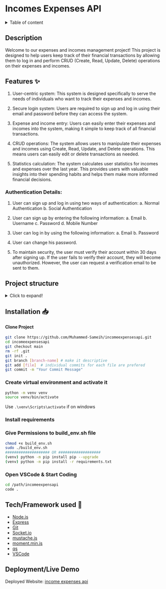 # Incomes Expenses API

<details>
<summary>Table of content</summary>

- [Description](#description)
- [Features ✨](#features-)
- [Screenshots 🖵](#screenshots-)
- [Project structure](#project-structure)
- [Installation 📥](#installation-)
- [How to use](#how-to-use)
- [Tech/Framework used 🧰](#techframework-used-)
- [Deployment/Live Demo](#deploymentlive-demo)
</details>

## Description

Welcome to our expenses and incomes management project! This project is designed to help users keep track of their financial transactions by allowing them to log in and perform CRUD (Create, Read, Update, Delete) operations on their expenses and incomes.

## Features ✨

1. User-centric system: This system is designed specifically to serve the needs of individuals who want to track their expenses and incomes.

2. Secure login system: Users are required to sign up and log in using their email and password before they can access the system.

3. Expense and income entry: Users can easily enter their expenses and incomes into the system, making it simple to keep track of all financial transactions.

4. CRUD operations: The system allows users to manipulate their expenses and incomes using Create, Read, Update, and Delete operations. This means users can easily edit or delete transactions as needed.

5. Statistics calculation: The system calculates user statistics for incomes and expenses over the last year. This provides users with valuable insights into their spending habits and helps them make more informed financial decisions.

### Authentication Details:

1. User can sign up and log in using two ways of authentication:
   a. Normal Authentication
   b. Social Authentication

2. User can sign up by entering the following information:
   a. Email
   b. Username
   c. Password
   d. Mobile Number

3. User can log in by using the following information:
   a. Email
   b. Password

4. User can change his password.

5. To maintain security, the user must verify their account within 30 days after signing up. If the user fails to verify their account, they will become unauthorized. However, the user can request a verification email to be sent to them.

## Project structure

<details>
<summary>Click to expand!</summary>

```bash
## Project Structure

├── authentication
│   ├── admin.py
│   ├── apps.py
│   ├── __init__.py
│   ├── models.py
│   ├── renderers.py
│   ├── serializers.py
│   ├── tests
│   │   ├── __init__.py
│   │   ├── test_model.py
│   │   ├── test_setup.py
│   │   └── test_views.py
│   ├── tests.py
│   ├── urls.py
│   ├── utils.py
│   └── views.py
├── expenses
│   ├── admin.py
│   ├── apps.py
│   ├── __init__.py
│   ├── models.py
│   ├── permissions.py
│   ├── serializers.py
│   ├── tests.py
│   ├── urls.py
│   └── views.py
├── incomeexpensesapis
│   ├── asgi.py
│   ├── __init__.py
│   ├── settings.py
│   ├── urls.py
│   └── wsgi.py
├── incomes
│   ├── admin.py
│   ├── apps.py
│   ├── __init__.py
│   ├── models.py
│   ├── serializers.py
│   ├── tests.py
│   ├── urls.py
│   └── views.py
├── manage.py
├── requirements.txt
├── social_auth
│   ├── admin.py
│   ├── apps.py
│   ├── facebook.py
│   ├── google.py
│   ├── __init__.py
│   ├── models.py
│   ├── register.py
│   ├── serializers.py
│   ├── tests.py
│   ├── twitterhelper.py
│   ├── urls.py
│   └── views.py
└── userstats
    ├── admin.py
    ├── apps.py
    ├── __init__.py
    ├── models.py
    ├── tests.py
    ├── urls.py
    └── views.py



```

</details>

## Installation 📥

#### Clone Project

```bash
git clone https://github.com/Muhammed-Sameih/incomeexpensesapi.git
cd incomeexpensesapi
git checkout main
rm -rf .git
git init .
git branch [branch-name] # make it descriptive
git add [file]  # individual commits for each file are prefered
git commit -m "Your Commit Message"
```

### Create virtual environment and activate it

```bash
python -m venv venv
source venv/bin/activate
```

Use `.\venv\Scripts\activate` if on windows

### Install requirements

### Give Permissions to build_env.sh file

```bash
chmod +x build_env.sh
sudo ./build_env.sh
#################### OR ###################
(venv) python -m pip install pip --upgrade
(venv) python -m pip install -r requirements.txt
```

### Open VSCode & Start Coding

```bash
cd /path/incomeexpensapi
code .
```

## Tech/Framework used 🧰

- [Node.js](https://nodejs.org/en/)
- [Express](https://expressjs.com/)
- [Git](https://git-scm.com/)
- [Socket.io](https://socket.io/)
- [mustache.js](https://github.com/janl/mustache.js)
- [moment.min.js](https://momentjs.com/)
- [qs](https://cdnjs.com/libraries/qs)
- [VSCode](https://code.visualstudio.com/)

## Deployment/Live Demo

Deployed Website: [income expenses api]()
